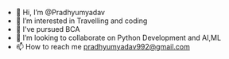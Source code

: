 - 👋 Hi, I’m @Pradhyumyadav
- 👀 I’m interested in Travelling and coding
- 🌱 I've pursued  BCA
- 💞️ I’m looking to collaborate on Python Development and AI,ML
- 📫 How to reach me pradhyumyadav992@gmail.com

<!---
Pradhyumyadav/Pradhyumyadav is a ✨ special ✨ repository because its `README.md` (this file) appears on your GitHub profile.
You can click the Preview link to take a look at your changes.
--->
